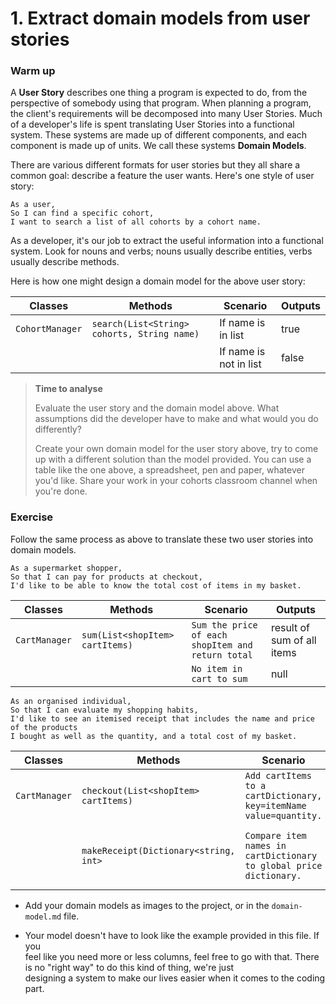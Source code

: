 # 1. Extract domain models from user stories

### Warm up

A **User Story** describes one thing a program is expected to do, from the perspective of somebody using that program. When planning a program, the client's requirements will be decomposed into many User Stories. Much of a developer's life is spent translating User Stories into a functional system. These systems are made up of different components, and each component is made up of units. We call these systems **Domain Models**.

There are various different formats for user stories but they all share a common goal: describe a feature the user wants. Here's one style of user story:

```
As a user,
So I can find a specific cohort,
I want to search a list of all cohorts by a cohort name.
```

As a developer, it's our job to extract the useful information into a functional system. Look for nouns and verbs; nouns usually describe entities, verbs usually describe methods.

Here is how one might design a domain model for the above user story:

| Classes         | Methods                                     | Scenario               | Outputs |
|-----------------|---------------------------------------------|------------------------|---------|
| `CohortManager` | `search(List<String> cohorts, String name)` | If name is in list     | true    |
|                 |                                             | If name is not in list | false   |

> **Time to analyse**
>
> Evaluate the user story and the domain model above. What assumptions did the developer have to make and what would you do differently?
> 
> Create your own domain model for the user story above, try to come up with a different solution than the model provided. You can use a table like the one above, a spreadsheet, pen and paper, whatever you'd like. Share your work in your cohorts classroom channel when you're done.

### Exercise

Follow the same process as above to translate these two user stories into domain models.

```
As a supermarket shopper,
So that I can pay for products at checkout,
I'd like to be able to know the total cost of items in my basket.
```
| Classes         | Methods                       | Scenario				                        | Outputs		           |
|-----------------|-------------------------------|-------------------------------------------------|--------------------------|
|  `CartManager`  |`sum(List<shopItem> cartItems)`|`Sum the price of each shopItem and return total`|result of sum of all items|
|                 |                               |`No item in cart to sum`                         |null                      |

```
As an organised individual,
So that I can evaluate my shopping habits,
I'd like to see an itemised receipt that includes the name and price of the products
I bought as well as the quantity, and a total cost of my basket.
```
| Classes         | Methods                             | Scenario                                                         | Outputs			                         |
|-----------------|-------------------------------------|------------------------------------------------------------------|---------------------------------------------|
|  `CartManager`  |`checkout(List<shopItem> cartItems)` |`Add cartItems to a cartDictionary, key=itemName value=quantity. `|Dictionary with all cartItems                |
|                 |`makeReceipt(Dictionary<string, int>`|`Compare item names in cartDictionary to global price dictionary.`|List with string of items, quantity and price|

- Add your domain models as images to the project, or in the `domain-model.md` file.   
	
- Your model doesn't have to look like the example provided in this file. If you   
  feel like you need more or less columns, feel free to go with that. 
  There is no "right way" to do this kind of thing, we're just   
  designing a system to make our lives easier when it comes to the coding part.